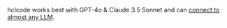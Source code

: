 hclcode works best with GPT-4o & Claude 3.5 Sonnet and can 
[connect to almost any LLM](https://hclcode.chat/docs/llms.html).
